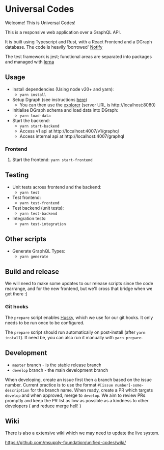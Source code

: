 # Universal Codes

Welcome! This is Universal Codes!

This is a responsive web application over a GraphQL API.

It is built using Typescript and Rust, with a React Frontend and a DGraph database. The code is heavily 'borrowed' [Notify](https://github.com/openmsupply/notify/)

The test framework is jest; functional areas are separated into packages and managed with [lerna](https://lerna.js.org/)

## Usage

- Install dependencies (Using node v20+ and yarn):
  - `yarn install`
- Setup Dgraph (see instructions [here](unified-codes/tools/scripts/dgraph/README.md))
  - You can then use the [explorer](https://play.dgraph.io/?latest) (server URL is http://localhost:8080)
- Initialise DGraph schema and load data into DGraph:
  - `yarn load-data`
- Start the backend:
  - `yarn start-backend`
  - Access v1 api at http://localhost:4007/v1/graphql
  - Access internal api at http://localhost:4007/graphql

### Frontend

1. Start the frontend: `yarn start-frontend`

## Testing

- Unit tests across frontend and the backend:
  - `yarn test`
- Test frontend:
  - `yarn test-frontend`
- Test backend (unit tests):
  - `yarn test-backend`
- Integration tests:
  - `yarn test-integration`

## Other scripts

- Generate GraphQL Types:
  - `yarn generate`

## Build and release

We will need to make some updates to our release scripts since the code rearrange, and for the new frontend, but we'll cross that bridge when we get there :)

### Git hooks

The `prepare` script enables [Husky](https://typicode.github.io/husky/), which we use for our git hooks. It only needs to be run once to be configured.

The `prepare` script should run automatically on post-install (after `yarn install`). If need be, you can also run it manually with `yarn prepare`.

## Development

- `master` branch - is the stable release branch
- `develop` branch - the main development branch

When developing, create an issue first then a branch based on the issue number. Current practice is to use the format `#[issue number]-some-description` for the branch name. When ready, create a PR which targets `develop` and when approved, merge to `develop`. We aim to review PRs promptly and keep the PR list as low as possible as a kindness to other developers ( and reduce merge hell! )

## Wiki

There is also a extensive wiki which we may need to update the live system.

https://github.com/msupply-foundation/unified-codes/wiki/
